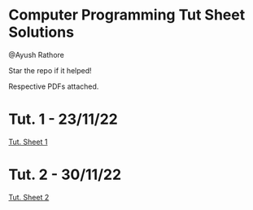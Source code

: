 # Computer Programming Tut Sheet Solutions

@Ayush Rathore

Star the repo if it helped!

Respective PDFs attached.

# Tut. 1 - 23/11/22

[Tut. Sheet 1](Computer%20Programming%20Tut%20Sheet%20Solutions%202c734a7b14b94387b492223f22554985/Tut%20Sheet%201%20e28feee8187d48a7b22e04ffad2077c5.md)

# Tut. 2 - 30/11/22

[Tut. Sheet 2](Computer%20Programming%20Tut%20Sheet%20Solutions%202c734a7b14b94387b492223f22554985/Tut%20Sheet%202%2083f76ee2ec524d1a9853a4be79d34478.md)